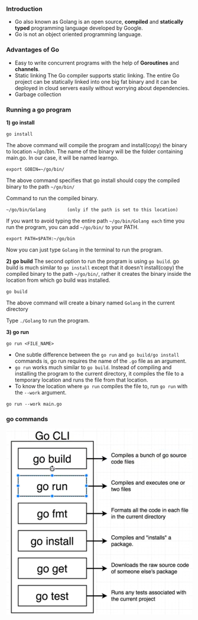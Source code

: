 ### Introduction
- Go also known as Golang is an open source, **compiled** and **statically typed** programming language    developed by Google.
- Go is not an object oriented programming language.

### Advantages of Go
- Easy to write concurrent programs with the help of  **Goroutines** and **channels**.
- Static linking
        The Go compiler supports static linking. The entire Go project can be statically linked into one big fat binary and it can be deployed in cloud servers easily without worrying about dependencies.
- Garbage collection
### Running a go program
**1) go install**
```
go install
```
The above command will compile the program and install(copy) the binary to location ~/go/bin. The name of the binary will be the folder containing main.go. In our case, it will be named learngo.
```
export GOBIN=~/go/bin/
```
The above command specifies that go install should copy the compiled binary to the path `~/go/bin/`

Command to run the compiled binary.
```
~/go/bin/Golang        (only if the path is set to this location)
```
If you want to avoid typing the entire path `~/go/bin/Golang each` time you run the program, you can add `~/go/bin/` to your PATH.
```
export PATH=$PATH:~/go/bin
```
Now you can just type `Golang` in the terminal to run the program.

**2) go build**
The second option to run the program is using `go build`. go build is much similar to `go install` except that it doesn't install(copy) the compiled binary to the path `~/go/bin/`, rather it creates the binary inside the location from which go build was installed.
```
go build
```
The above command will create a binary named `Golang` in the current directory

Type `./Golang` to run the program.

**3) go run**
```
go run <FILE_NAME>
```
-   One subtle difference between the `go run` and `go build/go install` commands is,     go run requires the name of the `.go` file as an argument.
-   `go run` works much similar to `go build`. Instead of compiling and installing the     program to the current directory, it compiles the file to a temporary location and     runs the file from that location.
-   To know the location where `go run` compiles the file to, run `go run` with the       `--work` argument.
```
go run --work main.go
```

### go commands
![go_commands.png](https://github.com/96ankur/Golang/blob/master/img/go-commands.png)